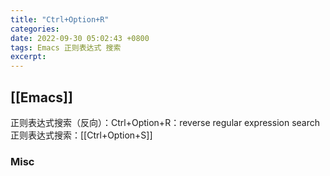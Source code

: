 ```yaml
---
title: "Ctrl+Option+R"
categories: 
date: 2022-09-30 05:02:43 +0800
tags: Emacs 正则表达式 搜索
excerpt: 
---
```











## [[Emacs]]


正则表达式搜索（反向）：Ctrl+Option+R：reverse regular expression search
正则表达式搜索：[[Ctrl+Option+S]]

### Misc





